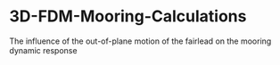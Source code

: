 # 3D-FDM-Mooring-Calculations
The influence of the out-of-plane motion of the fairlead on the mooring dynamic response
